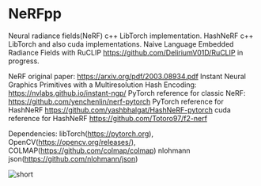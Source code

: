 # NeRFpp
Neural radiance fields(NeRF) c++ LibTorch implementation.
HashNeRF c++ LibTorch and also cuda implementations.
Naive Language Embedded Radiance Fields with RuCLIP https://github.com/DeliriumV01D/RuCLIP in progress.

NeRF original paper: https://arxiv.org/pdf/2003.08934.pdf
Instant Neural Graphics Primitives with a Multiresolution Hash Encoding: https://nvlabs.github.io/instant-ngp/
PyTorch reference for classic NeRF: https://github.com/yenchenlin/nerf-pytorch
PyTorch reference for HashNeRF https://github.com/yashbhalgat/HashNeRF-pytorch
cuda reference for HashNeRF https://github.com/Totoro97/f2-nerf 

Dependencies: 
libTorch(https://pytorch.org),
OpenCV(https://opencv.org/releases/),
COLMAP(https://github.com/colmap/colmap)
nlohmann json(https://github.com/nlohmann/json)

![short](https://github.com/DeliriumV01D/NeRFpp/assets/46240032/b04924ed-c198-4da3-b699-756d4675018c)



